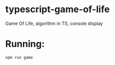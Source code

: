 # typescript-game-of-life
Game Of Life, algorithm in TS, console display

# Running:
```
npm run game
```
